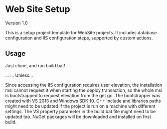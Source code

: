 # Web Site Setup #

Version 1.0

This is a setup project template for WebSite projects. It includes database configuration and IIS configuration steps, supported by custom actions.

## Usage ##

Just clone, and run build.bat!

...
...
Unless...

Since accessing the IIS configuration requires user elevation, the installation msi cannot request it when starting the deploy transaction, so the whole msi is bootstrapped to request elevation from the get go.
The bootstrapper was created with VS 2013 and Windows SDK 10. C++ include and libraries paths might need to be updated if the project is run on a machine with different settings.
The VS property parameter in the build.bat file might need to be updated too.
NuGet packages will be downloaded and installed on first build.